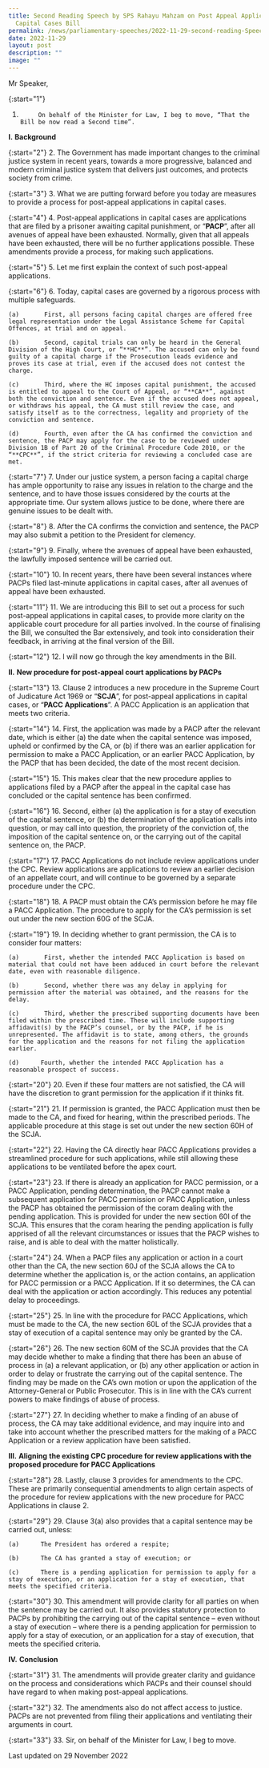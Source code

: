 ```yaml
---
title: Second Reading Speech by SPS Rahayu Mahzam on Post Appeal Applications in
  Capital Cases Bill
permalink: /news/parliamentary-speeches/2022-11-29-second-reading-Speech-SPS-on-PACC-bill/
date: 2022-11-29
layout: post
description: ""
image: ""
---
```

Mr Speaker,

{:start="1"}
1.          On behalf of the Minister for Law, I beg to move, “That the Bill be now read a Second time”.

**I.**           **Background**

{:start="2"}
2.          The Government has made important changes to the criminal justice system in recent years, towards a more progressive, balanced and modern criminal justice system that delivers just outcomes, and protects society from crime.

{:start="3"}
3.          What we are putting forward before you today are measures to provide a process for post-appeal applications in capital cases.

{:start="4"}
4.          Post-appeal applications in capital cases are applications that are filed by a prisoner awaiting capital punishment, or “**PACP**”, after all avenues of appeal have been exhausted. Normally, given that all appeals have been exhausted, there will be no further applications possible. These amendments provide a process, for making such applications.

{:start="5"}
5.          Let me first explain the context of such post-appeal applications.

{:start="6"}
6.          Today, capital cases are governed by a rigorous process with multiple safeguards. 

	(a)       First, all persons facing capital charges are offered free legal representation under the Legal Assistance Scheme for Capital Offences, at trial and on appeal.

	(b)       Second, capital trials can only be heard in the General Division of the High Court, or “**HC**”. The accused can only be found guilty of a capital charge if the Prosecution leads evidence and proves its case at trial, even if the accused does not contest the charge.

	(c)       Third, where the HC imposes capital punishment, the accused is entitled to appeal to the Court of Appeal, or “**CA**”, against both the conviction and sentence. Even if the accused does not appeal, or withdraws his appeal, the CA must still review the case, and satisfy itself as to the correctness, legality and propriety of the conviction and sentence.

	(d)       Fourth, even after the CA has confirmed the conviction and sentence, the PACP may apply for the case to be reviewed under Division 1B of Part 20 of the Criminal Procedure Code 2010, or the “**CPC**”, if the strict criteria for reviewing a concluded case are met. 

{:start="7"}
7.          Under our justice system, a person facing a capital charge has ample opportunity to raise any issues in relation to the charge and the sentence, and to have those issues considered by the courts at the appropriate time. Our system allows justice to be done, where there are genuine issues to be dealt with.

{:start="8"}
8.          After the CA confirms the conviction and sentence, the PACP may also submit a petition to the President for clemency.

{:start="9"}
9.          Finally, where the avenues of appeal have been exhausted, the lawfully imposed sentence will be carried out.

{:start="10"}
10.      In recent years, there have been several instances where PACPs filed last-minute applications in capital cases, after all avenues of appeal have been exhausted.

{:start="11"}
11.      We are introducing this Bill to set out a process for such post-appeal applications in capital cases, to provide more clarity on the applicable court procedure for all parties involved. In the course of finalising the Bill, we consulted the Bar extensively, and took into consideration their feedback, in arriving at the final version of the Bill.

{:start="12"}
12.      I will now go through the key amendments in the Bill.

**II.**          **New procedure for post-appeal court applications by PACPs**

{:start="13"}
13.      Clause 2 introduces a new procedure in the Supreme Court of Judicature Act 1969 or “**SCJA**”, for post-appeal applications in capital cases, or “**PACC Applications**”. A PACC Application is an application that meets two criteria.

{:start="14"}
14.      First, the application was made by a PACP after the relevant date, which is either (a) the date when the capital sentence was imposed, upheld or confirmed by the CA, or (b) if there was an earlier application for permission to make a PACC Application, or an earlier PACC Application, by the PACP that has been decided, the date of the most recent decision.

{:start="15"}
15.      This makes clear that the new procedure applies to applications filed by a PACP after the appeal in the capital case has concluded or the capital sentence has been confirmed.

{:start="16"}
16.      Second, either (a) the application is for a stay of execution of the capital sentence, or (b) the determination of the application calls into question, or may call into question, the propriety of the conviction of, the imposition of the capital sentence on, or the carrying out of the capital sentence on, the PACP.  

{:start="17"}
17.      PACC Applications do not include review applications under the CPC. Review applications are applications to review an earlier decision of an appellate court, and will continue to be governed by a separate procedure under the CPC.

{:start="18"}
18.      A PACP must obtain the CA’s permission before he may file a PACC Application. The procedure to apply for the CA’s permission is set out under the new section 60G of the SCJA.

{:start="19"}
19.      In deciding whether to grant permission, the CA is to consider four matters:

	(a)       First, whether the intended PACC Application is based on material that could not have been adduced in court before the relevant date, even with reasonable diligence.

	(b)       Second, whether there was any delay in applying for permission after the material was obtained, and the reasons for the delay.

	(c)       Third, whether the prescribed supporting documents have been filed within the prescribed time. These will include supporting affidavit(s) by the PACP’s counsel, or by the PACP, if he is unrepresented. The affidavit is to state, among others, the grounds for the application and the reasons for not filing the application earlier.

	(d)      Fourth, whether the intended PACC Application has a reasonable prospect of success.

{:start="20"}
20.      Even if these four matters are not satisfied, the CA will have the discretion to grant permission for the application if it thinks fit.

{:start="21"}
21.      If permission is granted, the PACC Application must then be made to the CA, and fixed for hearing, within the prescribed periods. The applicable procedure at this stage is set out under the new section 60H of the SCJA.

{:start="22"}
22.      Having the CA directly hear PACC Applications provides a streamlined procedure for such applications, while still allowing these applications to be ventilated before the apex court.

{:start="23"}
23.      If there is already an application for PACC permission, or a PACC Application, pending determination, the PACP cannot make a subsequent application for PACC permission or PACC Application, unless the PACP has obtained the permission of the coram dealing with the pending application. This is provided for under the new section 60I of the SCJA. This ensures that the coram hearing the pending application is fully apprised of all the relevant circumstances or issues that the PACP wishes to raise, and is able to deal with the matter holistically.

{:start="24"}
24.      When a PACP files any application or action in a court other than the CA, the new section 60J of the SCJA allows the CA to determine whether the application is, or the action contains, an application for PACC permission or a PACC Application. If it so determines, the CA can deal with the application or action accordingly. This reduces any potential delay to proceedings.

{:start="25"}
25.      In line with the procedure for PACC Applications, which must be made to the CA, the new section 60L of the SCJA provides that a stay of execution of a capital sentence may only be granted by the CA.

{:start="26"}
26.      The new section 60M of the SCJA provides that the CA may decide whether to make a finding that there has been an abuse of process in (a) a relevant application, or (b) any other application or action in order to delay or frustrate the carrying out of the capital sentence. The finding may be made on the CA’s own motion or upon the application of the Attorney-General or Public Prosecutor. This is in line with the CA’s current powers to make findings of abuse of process.

{:start="27"}
27.      In deciding whether to make a finding of an abuse of process, the CA may take additional evidence, and may inquire into and take into account whether the prescribed matters for the making of a PACC Application or a review application have been satisfied.

**III.**        **Aligning** **the existing CPC procedure for review applications with the proposed procedure for PACC Applications**

{:start="28"}
28.      Lastly, clause 3 provides for amendments to the CPC. These are primarily consequential amendments to align certain aspects of the procedure for review applications with the new procedure for PACC Applications in clause 2.

{:start="29"}
29.      Clause 3(a) also provides that a capital sentence may be carried out, unless:

	(a)      The President has ordered a respite;

	(b)      The CA has granted a stay of execution; or

	(c)      There is a pending application for permission to apply for a stay of execution, or an application for a stay of execution, that meets the specified criteria.

{:start="30"}
30.      This amendment will provide clarity for all parties on when the sentence may be carried out. It also provides statutory protection to PACPs by prohibiting the carrying out of the capital sentence – even without a stay of execution – where there is a pending application for permission to apply for a stay of execution, or an application for a stay of execution, that meets the specified criteria.

**IV.**       **Conclusion**

{:start="31"}
31.      The amendments will provide greater clarity and guidance on the process and considerations which PACPs and their counsel should have regard to when making post-appeal applications.

{:start="32"}
32.      The amendments also do not affect access to justice. PACPs are not prevented from filing their applications and ventilating their arguments in court.

{:start="33"}
33.      Sir, on behalf of the Minister for Law, I beg to move.

<p class="right-side-updated">Last updated on 29 November 2022</p>
